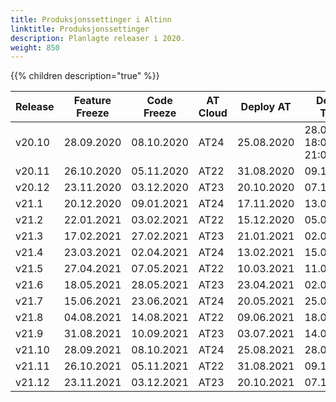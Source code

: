```yaml
---
title: Produksjonssettinger i Altinn
linktitle: Produksjonssettinger
description: Planlagte releaser i 2020.
weight: 850
---
```

{{% children description="true" %}}

<table>
<thead>
<tr>
<th>Release</th>
<th>Feature Freeze</th>
<th>Code Freeze</th>
<th>AT Cloud</th>  
<th>Deploy AT</th>  
<th>Deploy TT02</th>
<th>Deploy PROD</th>
</tr>
</thead>
<tbody>
<tr> <td>v20.10</td> <td>28.09.2020</td> <td>08.10.2020</td> <td>AT24</td> <td>25.08.2020</td> <td>28.09.2020 18:00-21:00</td> <td>18.10.23:00 19.10.03:00</td> </tr>
<tr> <td>v20.11</td> <td>26.10.2020</td> <td>05.11.2020</td> <td>AT22</td> <td>31.08.2020</td> <td>09.11.2020</td> <td>16.11.2020</td> </tr>
<tr> <td>v20.12</td> <td>23.11.2020</td> <td>03.12.2020</td> <td>AT23</td> <td>20.10.2020</td> <td>07.12.2020</td> <td>14.12.2020</td> </tr>
<tr> <td>v21.1</td>  <td>20.12.2020</td> <td>09.01.2021</td> <td>AT24</td> <td>17.11.2020</td> <td>13.01.2021</td> <td>20.01.2021</td> </tr>  
<tr> <td>v21.2</td>  <td>22.01.2021</td> <td>03.02.2021</td> <td>AT22</td> <td>15.12.2020</td> <td>05.02.2021</td> <td>12.02.2021</td> </tr>
<tr> <td>v21.3</td>  <td>17.02.2021</td> <td>27.02.2021</td> <td>AT23</td> <td>21.01.2021</td> <td>02.03.2021</td> <td>09.03.2021</td> </tr>
<tr> <td>v21.4</td>  <td>23.03.2021</td> <td>02.04.2021</td> <td>AT24</td> <td>13.02.2021</td> <td>15.04.2021</td> <td>22.04.2021</td> </tr>
<tr> <td>v21.5</td>  <td>27.04.2021</td> <td>07.05.2021</td> <td>AT22</td> <td>10.03.2021</td> <td>11.05.2021</td> <td>19.05.2021</td> </tr>
<tr> <td>v21.6</td>  <td>18.05.2021</td> <td>28.05.2021</td> <td>AT23</td> <td>23.04.2021</td> <td>02.06.2021</td> <td>08.06.2021</td> </tr> 
<tr> <td>v21.7</td>  <td>15.06.2021</td> <td>23.06.2021</td> <td>AT24</td> <td>20.05.2021</td> <td>25.06.2021</td> <td>02.07.2021</td> </tr>
<tr> <td>v21.8</td>  <td>04.08.2021</td> <td>14.08.2021</td> <td>AT22</td> <td>09.06.2021</td> <td>18.08.2021</td> <td>24.08.2021</td> </tr>
<tr> <td>v21.9</td>  <td>31.08.2021</td> <td>10.09.2021</td> <td>AT23</td> <td>03.07.2021</td> <td>14.09.2021</td> <td>21.09.2021</td> </tr>
<tr> <td>v21.10</td> <td>28.09.2021</td> <td>08.10.2021</td> <td>AT24</td> <td>25.08.2021</td> <td>28.09.2021</td> <td>18.10.2021</td> </tr>
<tr> <td>v21.11</td> <td>26.10.2021</td> <td>05.11.2021</td> <td>AT22</td> <td>31.08.2021</td> <td>09.11.2021</td> <td>16.11.2021</td> </tr>
<tr> <td>v21.12</td> <td>23.11.2021</td> <td>03.12.2021</td> <td>AT23</td> <td>20.10.2021</td> <td>07.12.2021</td> <td>14.12.2021</td> </tr>
</tbody>
</table>  


